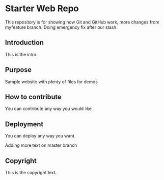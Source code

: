 # Starter Web Repo

This repository is for showing how Git and GitHub work,
more changes from myfeature branch.
Doing emergency fix after our stash

## Introduction

This is the intro

## Purpose

Sample website with plenty of files for demos

## How to contribute

You can contribute any way you would like

## Deployment

You can deploy any way you want.

Adding more text on master branch

## Copyright

This is the copyright text.